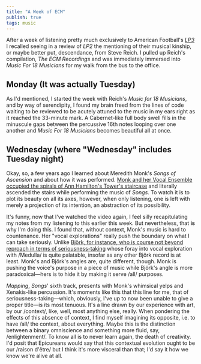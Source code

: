 ```yaml
---
title: "A Week of ECM"
publish: true
tags: music
---
```


After a week of listening pretty much exclusively to American
Football's
[_LP3_](https://open.spotify.com/album/7ki5b310cwDVVJBevBLwdw?si%253DjatKDZjtQgaT45nkJGHNHw)
I recalled seeing in a review of _LP2_ the mentioning of their musical
kinship, or maybe better put, descendance, from Steve Reich. I pulled
up Reich's compilation, _The ECM Recordings_ and was immediately
immersed into _Music For 18 Musicians_ for my walk from the bus to the
office.

## Monday (It was actually Tuesday)

As I'd mentioned, I started the week with Reich's _Music for 18
Musicians_, and by way of serendipity, I found my brain freed from the
lines of code waiting to be reviewed to be acutely attuned to the
music in my ears right as it reached the 33-minute mark. A
Cabernet-like full body swell fills in the minuscule gaps between the
percussive 16th notes looping over one another and _Music For 18
Musicians_ becomes beautiful all at once.

## Wednesday (where "Wednesday" includes Tuesday night)

Okay, so, a few years ago I learned about Meredith Monk's _Songs of
Ascension_ and about how it was performed. [Monk and her Vocal
Ensemble occupied the spirals of Ann Hamilton's Tower's
staircase](https://www.youtube.com/watch?v%3Dc3mSVR3xtfU) and
literally ascended the stairs while performing the music of
_Songs_. To watch it is to plot its beauty on all its axes, however,
when only listening, one is left with merely a projection of its
intention, an abstraction of its possibility.

It's funny, now that I've watched the video again, I feel silly
recapitulating my notes from my listening to this earlier this
week. But nevertheless, that **is** why I'm doing this. I found that,
without context, Monk's music is hard to countenance. Her "vocal
explorations" really push the boundary on what I can take
seriously. Unlike [Björk, for instance, who is course not beyond
reproach in terms of
seriousness-taking](https://www.youtube.com/watch?v%3D75WFTHpOw8Y)
whose foray into vocal exploration with /Medulla/ is quite palatable,
insofar as any other Björk record is at least. Monk's and Björk's
angles are, quite different, though. Monk is pushing the voice's
purpose in a piece of music while Björk's angle is more
paradoxical—hers is to hide it by making it serve /all/ purposes.

_Mapping_, _Songs_' sixth track, presents with
Monk's whimsical yelps and Xenakis-like percussion. It's moments like
this that this line for me, that of seriousness-taking—which,
obviously, I've up to now been unable to give a proper title—is its
most tenuous. It's a line drawn by our experience with art, by our
/context/, like, well, most anything else, really. When pondering the
effects of this absence of context, I find myself imagining its
opposite, i.e. to have /all/ the context, about everything. Maybe this
is the distinction between a binary omniscience and something more
fluid, say, /enlightenment/. To know all is to never learn again,
the death of creativity. I'd posit that Epicureans would
say that this contextual evolution ought to be our /raison d'être/ but
I think it's more visceral than that; I'd say it how we know we're
alive at all.
